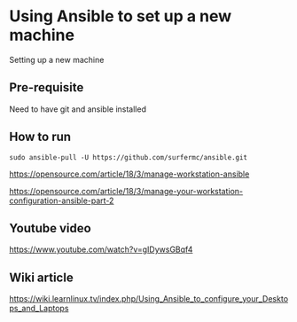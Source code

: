 # Using Ansible to set up a new machine
Setting up a new machine 

## Pre-requisite
Need to have git and ansible installed


## How to run
```
sudo ansible-pull -U https://github.com/surfermc/ansible.git
```

https://opensource.com/article/18/3/manage-workstation-ansible

https://opensource.com/article/18/3/manage-your-workstation-configuration-ansible-part-2

## Youtube video
https://www.youtube.com/watch?v=gIDywsGBqf4

## Wiki article
https://wiki.learnlinux.tv/index.php/Using_Ansible_to_configure_your_Desktops_and_Laptops

